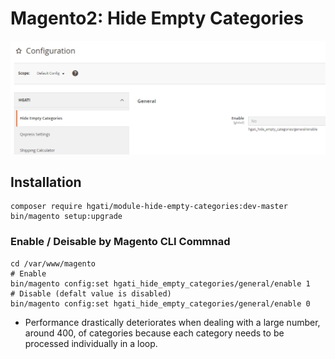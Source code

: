 # Magento2: Hide Empty Categories

![](details.png)

## Installation

```
composer require hgati/module-hide-empty-categories:dev-master
bin/magento setup:upgrade
```

### Enable / Deisable by Magento CLI Commnad
```
cd /var/www/magento
# Enable
bin/magento config:set hgati_hide_empty_categories/general/enable 1
# Disable (defalt value is disabled)
bin/magento config:set hgati_hide_empty_categories/general/enable 0
```

- Performance drastically deteriorates when dealing with a large number, around 400, of categories because each category needs to be processed individually in a loop.